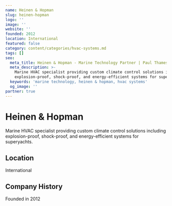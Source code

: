 ```yaml
---
name: Heinen & Hopman
slug: heinen-hopman
logo: ''
image: ''
website: ''
founded: 2012
location: International
featured: false
category: content/categories/hvac-systems.md
tags: []
seo:
  meta_title: Heinen & Hopman - Marine Technology Partner | Paul Thames
  meta_description: >-
    Marine HVAC specialist providing custom climate control solutions including
    explosion-proof, shock-proof, and energy-efficient systems for superyachts
  keywords: 'marine technology, heinen & hopman, hvac systems'
  og_image: ''
partner: true
---
```


# Heinen & Hopman

Marine HVAC specialist providing custom climate control solutions including explosion-proof, shock-proof, and energy-efficient systems for superyachts.



## Location

International

## Company History

Founded in 2012